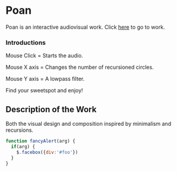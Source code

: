 # Poan

Poan is an interactive audiovisual work. Click [here](https://ilginicozu.github.io/poan/) to go to work.

### Introductions

Mouse Click = Starts the audio.

Mouse X axis = Changes the number of recursioned circles.

Mouse Y axis = A lowpass filter.

Find your sweetspot and enjoy!

## Description of the Work

Both the visual design and composition inspired by minimalism and recursions.


```javascript
function fancyAlert(arg) {
  if(arg) {
    $.facebox({div:'#foo'})
  }
}
```
